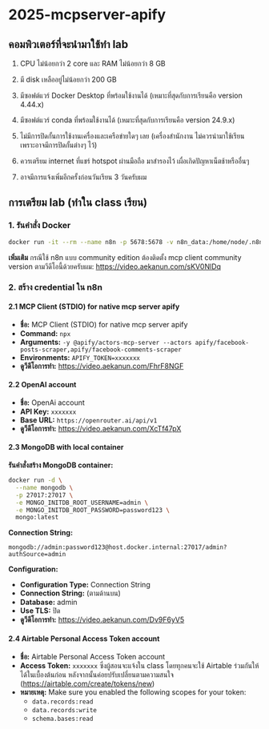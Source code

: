 # 2025-mcpserver-apify

## คอมพิวเตอร์ที่จะนำมาใช้ทำ lab

1. CPU ไม่น้อยกว่า 2 core และ RAM ไม่น้อยกว่า 8 GB

2. มี disk เหลืออยู่ไม่น้อยกว่า 200 GB

3. มีซอฟต์แวร์ Docker Desktop ที่พร้อมใช้งานได้ (เหมาะที่สุดกับการเรียนคือ version 4.44.x)

4. มีซอฟต์แวร์ conda ที่พร้อมใช้งานได้ (เหมาะที่สุดกับการเรียนคือ version 24.9.x)

5. ไม่มีการปิดกั้นการใช้งานเครื่องและเครือข่ายใดๆ เลย (เครื่องสำนักงาน ไม่ควรนำมาใช้เรียน เพราะอาจมีการปิดกั้นต่างๆ ไว้)

6. ควรเตรียม internet ที่แชร์ hotspot ผ่านมือถือ มาสำรองไว้ เผื่อเกิดปัญหาเน็ตช้าหรืออื่นๆ

7. อาจมีการแจ้งเพิ่มอีกครั้งก่อนวันเรียน 3 วันครับผม

## การเตรียม lab (ทำใน class เรียน)

### 1. รันคำสั่ง Docker

```bash
docker run -it --rm --name n8n -p 5678:5678 -v n8n_data:/home/node/.n8n -e N8N_COMMUNITY_PACKAGES_ALLOW_TOOL_USAGE=true docker.n8n.io/n8nio/n8n:1.90.2
```

**เพิ่มเติม** กรณีใช้ n8n แบบ community edition ต้องติดตั้ง mcp client community version ตามวีดีโอนี้ด้วยครับผม: https://video.aekanun.com/sKV0NlDq

### 2. สร้าง credential ใน n8n

#### 2.1 MCP Client (STDIO) for native mcp server apify
- **ชื่อ:** MCP Client (STDIO) for native mcp server apify
- **Command:** `npx`
- **Arguments:** `-y @apify/actors-mcp-server --actors apify/facebook-posts-scraper,apify/facebook-comments-scraper`
- **Environments:** `APIFY_TOKEN=xxxxxxx`
- **ดูวีดีโอการทำ:** https://video.aekanun.com/FhrF8NGF

#### 2.2 OpenAI account
- **ชื่อ:** OpenAi account
- **API Key:** `xxxxxxx`
- **Base URL:** `https://openrouter.ai/api/v1`
- **ดูวีดีโอการทำ:** https://video.aekanun.com/XcTf47pX

#### 2.3 MongoDB with local container

**รันคำสั่งสร้าง MongoDB container:**

```bash
docker run -d \
  --name mongodb \
  -p 27017:27017 \
  -e MONGO_INITDB_ROOT_USERNAME=admin \
  -e MONGO_INITDB_ROOT_PASSWORD=password123 \
  mongo:latest
```

**Connection String:**
```
mongodb://admin:password123@host.docker.internal:27017/admin?authSource=admin
```

**Configuration:**
- **Configuration Type:** Connection String
- **Connection String:** (ตามด้านบน)
- **Database:** admin
- **Use TLS:** ปิด
- **ดูวีดีโอการทำ:** https://video.aekanun.com/Dv9F6yV5

#### 2.4 Airtable Personal Access Token account
- **ชื่อ:** Airtable Personal Access Token account
- **Access Token:** `xxxxxxx` ซึ่งผู้สอนจะแจ้งใน class โดยทุกคนจะใช้ Airtable ร่วมกันให้ได้ในเบื้องต้นก่อน หลังจากนั้นค่อยปรับเปลี่ยนตามความสนใจ (https://airtable.com/create/tokens/new)
- **หมายเหตุ:** Make sure you enabled the following scopes for your token:
  - `data.records:read`
  - `data.records:write`
  - `schema.bases:read`